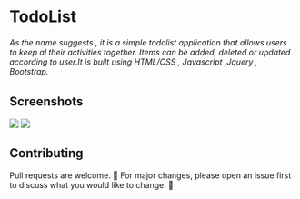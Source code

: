 # TodoList

###### As the name suggests , it is a simple todolist application that allows users to keep al their activities together. Items can be added, deleted or updated according to user.It is built using HTML/CSS , Javascript ,Jquery , Bootstrap.


## Screenshots

<img src="/ab(1).png" />

<img src="/ab(2).png" />


## Contributing

Pull requests are welcome. 🤝 For major changes, please open an issue first to discuss what you would like to change. 🙏

